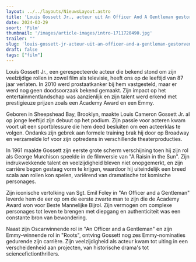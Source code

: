```yaml
---
layout: ../../layouts/NieuwsLayout.astro
title: 'Louis Gossett Jr., acteur uit An Officer And A Gentleman gestorven op 87 jarige leeftijd'
date: 2024-03-29
soort: 'Film'
thumbnail: '/images/article-images/intro-1711720490.jpg'
trailer: ""
slug: 'louis-gossett-jr-acteur-uit-an-officer-and-a-gentleman-gestorven-op-87-jarige-leeftijd'
draft: false
tags: ["film"]
---
```


Louis Gossett Jr., een gerespecteerde acteur die bekend stond om zijn veelzijdige rollen in zowel film als televisie, heeft ons op de leeftijd van 87 jaar verlaten. In 2010 werd prostaatkanker bij hem vastgesteld, maar er werd nog geen doodsoorzaak bekend gemaakt. Zijn impact op het entertainmentlandschap was aanzienlijk en zijn talent werd erkend met prestigieuze prijzen zoals een Academy Award en een Emmy.

Geboren in Sheepshead Bay, Brooklyn, maakte Louis Cameron Gossett Jr. al op jonge leeftijd zijn debuut op het podium. Zijn passie voor acteren kwam voort uit een sportblessure die hem deed besluiten om een acteerklas te volgen. Ondanks zijn gebrek aan formele training brak hij door op Broadway en verzamelde lof voor zijn optredens in verschillende theaterproducties.

In 1961 maakte Gossett zijn eerste grote scherm verschijning toen hij zijn rol als George Murchison speelde in de filmversie van "A Raisin in the Sun". Zijn indrukwekkende talent en veelzijdigheid bleven niet onopgemerkt, en zijn carrière begon gestaag vorm te krijgen, waardoor hij uiteindelijk een breed scala aan rollen kon spelen, variërend van dramatische tot komische personages.

Zijn iconische vertolking van Sgt. Emil Foley in "An Officer and a Gentleman" leverde hem de eer op om de eerste zwarte man te zijn die de Academy Award won voor Beste Mannelijke Bijrol. Zijn vermogen om complexe personages tot leven te brengen met diepgang en authenticiteit was een constante bron van bewondering.

Naast zijn Oscarwinnende rol in "An Officer and a Gentleman" en zijn Emmy-winnende rol in "Roots", ontving Gossett nog zes Emmy-nominaties gedurende zijn carrière. Zijn veelzijdigheid als acteur kwam tot uiting in een verscheidenheid aan projecten, van historische drama's tot sciencefictionthrillers.

